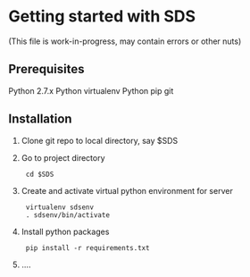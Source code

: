# Getting started with SDS

(This file is work-in-progress, may contain errors or other nuts)

## Prerequisites

Python 2.7.x
Python virtualenv
Python pip
git

## Installation

1. Clone git repo to local directory, say $SDS

2. Go to project directory

        cd $SDS

3. Create and activate virtual python environment for server

        virtualenv sdsenv
        . sdsenv/bin/activate

4. Install python packages

        pip install -r requirements.txt

5. ....


